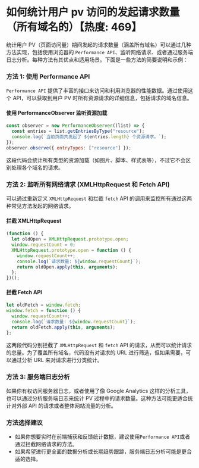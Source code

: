 # 如何统计用户 pv 访问的发起请求数量（所有域名的）【热度: 469】

统计用户 PV（页面访问量）期间发起的请求数量（涵盖所有域名）可以通过几种方法实现，包括使用浏览器的 `Performance API`、监听网络请求、或者通过服务端日志分析。每种方法有其优点和适用场景。下面是一些方法的简要说明和示例：

### 方法 1: 使用 Performance API

`Performance API` 提供了丰富的接口来访问和利用浏览器的性能数据。通过使用这个 API，可以获取到用户 PV 时所有资源请求的详细信息，包括请求的域名信息。

#### 使用 PerformanceObserver 监听资源加载

```javascript
const observer = new PerformanceObserver((list) => {
  const entries = list.getEntriesByType("resource");
  console.log(`当前页面共发起了 ${entries.length} 个资源请求。`);
});
observer.observe({ entryTypes: ["resource"] });
```

这段代码会统计所有类型的资源加载（如图片、脚本、样式表等），不过它不会区别处理各个域名的请求。

### 方法 2: 监听所有网络请求 (XMLHttpRequest 和 Fetch API)

可以通过重新定义 `XMLHttpRequest` 和拦截 `fetch` API 的调用来监控所有通过这两种常见方法发起的网络请求。

#### 拦截 XMLHttpRequest

```javascript
(function () {
  let oldOpen = XMLHttpRequest.prototype.open;
  window.requestCount = 0;
  XMLHttpRequest.prototype.open = function () {
    window.requestCount++;
    console.log(`请求数量: ${window.requestCount}`);
    return oldOpen.apply(this, arguments);
  };
})();
```

#### 拦截 Fetch API

```javascript
let oldFetch = window.fetch;
window.fetch = function () {
  window.requestCount++;
  console.log(`请求数量: ${window.requestCount}`);
  return oldFetch.apply(this, arguments);
};
```

这两段代码分别拦截了 `XMLHttpRequest` 和 `fetch` API 的请求，从而可以统计请求的总量。为了覆盖所有域名，代码没有对请求的 URL 进行筛选，但如果需要，可以通过分析 URL 来对请求进行分类统计。

### 方法 3: 服务端日志分析

如果你有权访问服务器日志，或者使用了像 Google Analytics 这样的分析工具，也可以通过分析服务端日志来统计 PV 过程中的请求数量。这种方法可能更适合统计对外部 API 的请求或者整体网站流量的分析。

### 方法选择建议

- 如果你想要实时在前端捕获和反馈统计数据，建议使用`Performance API`或者通过拦截网络请求的方法。
- 如果希望进行更全面的数据分析或长期趋势跟踪，服务端日志分析可能是更合适的选择。